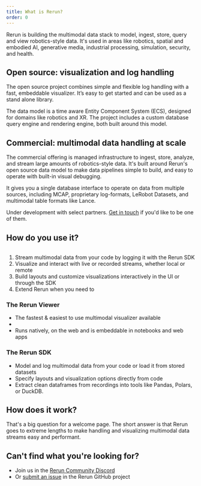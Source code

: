 ```yaml
---
title: What is Rerun?
order: 0
---
```


Rerun is building the multimodal data stack to model, ingest, store, query and view robotics-style data.
It's used in areas like robotics, spatial and embodied AI, generative media, industrial processing, simulation, security, and health.

## Open source: visualization and log handling
The open source project combines simple and flexible log handling with a fast, embeddable visualizer.
It’s easy to get started and can be used as a stand alone library.

The data model is a time aware Entity Component System (ECS), designed for domains like robotics and XR.
The project includes a custom database query engine and rendering engine, both built around this model.

## Commercial: multimodal data handling at scale
The commercial offering is managed infrastructure to ingest, store, analyze, and stream large amounts of robotics-style data.
It's built around Rerun's open source data model to make data pipelines simple to build, and easy to operate with built-in visual debugging.

It gives you a single database interface to operate on data from multiple sources, including MCAP, proprietary log-formats, LeRobot Datasets,
and multimodal table formats like Lance.

Under development with select partners. [Get in touch](https://5li7zhj98k8.typeform.com/to/a5XDpBkZ) if you'd like to be one of them.


## How do you use it?

<picture>
  <img src="https://static.rerun.io/how_to_use/fd75fa302617cd0afefc9ba6e5e1e13055fced04/full.png" alt="">
  <source media="(max-width: 480px)" srcset="https://static.rerun.io/how_to_use/fd75fa302617cd0afefc9ba6e5e1e13055fced04/480w.png">
  <source media="(max-width: 768px)" srcset="https://static.rerun.io/how_to_use/fd75fa302617cd0afefc9ba6e5e1e13055fced04/768w.png">
  <source media="(max-width: 1024px)" srcset="https://static.rerun.io/how_to_use/fd75fa302617cd0afefc9ba6e5e1e13055fced04/1024w.png">
  <source media="(max-width: 1200px)" srcset="https://static.rerun.io/how_to_use/fd75fa302617cd0afefc9ba6e5e1e13055fced04/1200w.png">
</picture>

1. Stream multimodal data from your code by logging it with the Rerun SDK
2. Visualize and interact with live or recorded streams, whether local or remote
3. Build layouts and customize visualizations interactively in the UI or through the SDK
4. Extend Rerun when you need to

### The Rerun Viewer
- The fastest & easiest to use multimodal visualizer available
-
- Runs natively, on the web and is embeddable in notebooks and web apps


### The Rerun SDK
- Model and log multimodal data from your code or load it from stored datasets
- Specify layouts and visualization options directly from code
- Extract clean dataframes from recordings into tools like Pandas, Polars, or DuckDB.

## How does it work?
That's a big question for a welcome page. The short answer is that
Rerun goes to extreme lengths to make handling and visualizing
multimodal data streams easy and performant.

## Can't find what you're looking for?

- Join us in the [Rerun Community Discord](https://discord.gg/xwcxHUjD35)
- Or [submit an issue](https://github.com/rerun-io/rerun/issues) in the Rerun GitHub project

